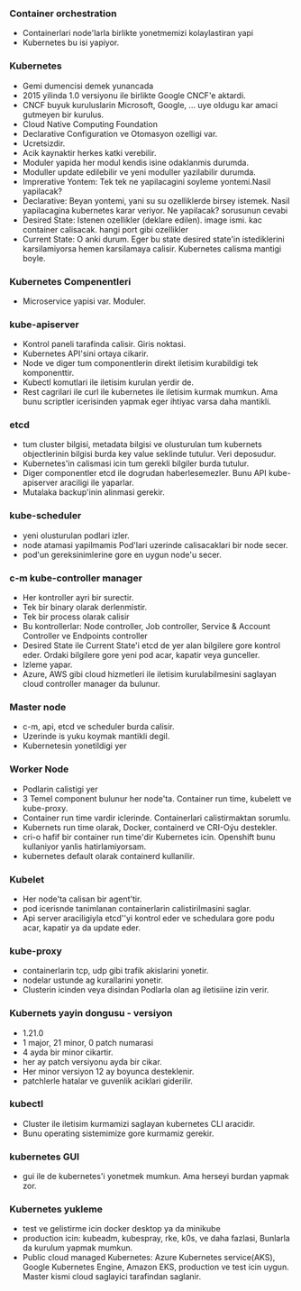 ### Container orchestration
- Containerlari node'larla birlikte yonetmemizi kolaylastiran yapi
- Kubernetes bu isi yapiyor.

### Kubernetes
- Gemi dumencisi demek yunancada
- 2015 yilinda 1.0 versiyonu ile birlikte Google CNCF'e aktardi.
- CNCF buyuk kuruluslarin Microsoft, Google, ... uye oldugu kar amaci gutmeyen bir kurulus.
- Cloud Native Computing Foundation
- Declarative Configuration ve Otomasyon ozelligi var.
- Ucretsizdir.
- Acik kaynaktir herkes katki verebilir.
- Moduler yapida her modul kendis isine odaklanmis durumda.
- Moduller update edilebilir ve yeni moduller yazilabilir durumda.
- Imprerative Yontem: Tek tek ne yapilacagini soyleme yontemi.Nasil yapilacak?
- Declarative: Beyan yontemi, yani su su ozelliklerde birsey istemek. Nasil yapilacagina kubernetes karar veriyor. Ne yapilacak? sorusunun cevabi
- Desired State: Istenen ozellikler (deklare edilen). image ismi. kac container calisacak. hangi port gibi ozellikler
- Current State: O anki durum. Eger bu state desired state'in istediklerini karsilamiyorsa hemen karsilamaya calisir. Kubernetes calisma mantigi boyle.

### Kubernetes Compenentleri
- Microservice yapisi var. Moduler.

### kube-apiserver
- Kontrol paneli tarafinda calisir. Giris noktasi. 
- Kubernetes API'sini ortaya cikarir.
- Node ve diger tum componentlerin direkt iletisim kurabildigi tek komponenttir.
- Kubectl komutlari ile iletisim kurulan yerdir de.
- Rest cagrilari ile curl ile kubernetes ile iletisim kurmak mumkun. Ama bunu scriptler icerisinden yapmak eger ihtiyac varsa daha mantikli.

### etcd
- tum cluster bilgisi, metadata bilgisi ve olusturulan tum kubernets objectlerinin bilgisi burda key value seklinde tutulur. Veri deposudur.
- Kubernetes'in calismasi icin tum gerekli bilgiler burda tutulur.
- Diger componentler etcd ile dogrudan haberlesemezler. Bunu API kube-apiserver araciligi ile yaparlar.
- Mutalaka backup'inin alinmasi gerekir.

### kube-scheduler
- yeni olusturulan podlari izler.
- node atamasi yapilmamis Pod'lari uzerinde calisacaklari bir node secer.
- pod'un gereksinimlerine gore en uygun node'u secer.

### c-m kube-controller manager
- Her kontroller ayri bir surectir.
- Tek bir binary olarak derlenmistir.
- Tek bir process olarak calisir
- Bu kontrollerlar: Node controller, Job controller, Service & Account Controller ve Endpoints controller
- Desired State ile Current State'i etcd de yer alan bilgilere gore kontrol eder. Ordaki bilgilere gore yeni pod acar, kapatir veya gunceller.
- Izleme yapar.
- Azure, AWS gibi cloud hizmetleri ile iletisim kurulabilmesini saglayan cloud controller manager da bulunur.

### Master node
- c-m, api, etcd ve scheduler burda calisir.
- Uzerinde is yuku koymak mantikli degil.
- Kubernetesin yonetildigi yer

### Worker Node
- Podlarin calistigi yer
- 3 Temel component bulunur her node'ta. Container run time, kubelett ve kube-proxy.
- Container run time vardir iclerinde. Containerlari calistirmaktan sorumlu.
- Kubernets run time olarak, Docker, containerd ve CRI-Oýu destekler.
- cri-o hafif bir container run time'dir Kubernetes icin. Openshift bunu kullaniyor yanlis hatirlamiyorsam.
- kubernetes default olarak containerd kullanilir.

### Kubelet
- Her node'ta calisan bir agent'tir.
- pod icerisnde tanimlanan containerlarin calistirilmasini saglar.
- Api server araciligiyla etcd''yi kontrol eder ve schedulara gore podu acar, kapatir ya da update eder.

### kube-proxy
- containerlarin tcp, udp gibi trafik akislarini yonetir.
- nodelar ustunde ag kurallarini yonetir.
- Clusterin icinden veya disindan Podlarla olan ag iletisiine izin verir.

### Kubernets yayin dongusu - versiyon
- 1.21.0
- 1 major, 21 minor, 0 patch numarasi
- 4 ayda bir minor cikartir.
- her ay patch versiyonu ayda bir cikar.
- Her minor versiyon 12 ay boyunca desteklenir.
- patchlerle hatalar ve guvenlik aciklari giderilir.

### kubectl
- Cluster ile iletisim kurmamizi saglayan kubernetes CLI aracidir.
- Bunu operating sistemimize gore kurmamiz gerekir.

### kubernetes GUI
- gui ile de kubernetes'i yonetmek mumkun. Ama herseyi burdan yapmak zor.

### Kubernetes yukleme
- test ve gelistirme icin docker desktop ya da minikube
- production icin: kubeadm, kubespray, rke, k0s, ve daha fazlasi, Bunlarla da kurulum yapmak mumkun.
- Public cloud managed Kubernetes: Azure Kubernetes service(AKS), Google Kubernetes Engine, Amazon EKS, production ve test icin uygun. Master kismi cloud saglayici tarafindan saglanir.




